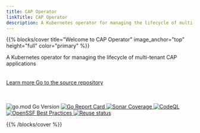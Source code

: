 ```yaml
---
title: CAP Operator
linkTitle: CAP Operator
description: A Kubernetes operator for managing the lifecycle of multi-tenant SAP Cloud Application Programming Model applications
---
```


{{% blocks/cover title="Welcome to CAP Operator" image_anchor="top" height="full" color="primary" %}}
<div class="mx-auto">
	<span class="font-weight-bold">A Kubernetes operator for managing the lifecycle of multi-tenant CAP applications</span><br><br><br>
	<a class="btn btn-lg btn-primary me-3 mb-4" href="docs/">
		Learn more <i class="fas fa-arrow-alt-circle-right ms-2"></i>
	</a>
	<a class="btn btn-lg btn-secondary me-3 mb-4" href="https://github.com/sap/cap-operator">
		Go to the source repository <i class="fab fa-github ms-2 "></i>
	</a>
 	<br><br><br><p class="lead mt-5">
		<img src="https://img.shields.io/github/go-mod/go-version/SAP/cap-operator" alt="go.mod Go Version">
		<a href="https://goreportcard.com/report/github.com/sap/cap-operator">
			<img src="https://goreportcard.com/badge/github.com/sap/cap-operator" alt="Go Report Card">
		</a>
		<a href="https://sonarcloud.io/summary/overall?id=SAP_cap-operator">
			<img src="https://sonarcloud.io/api/project_badges/measure?project=SAP_cap-operator&metric=coverage" alt="Sonar Coverage">
		</a>
  		<a href="https://github.com/SAP/cap-operator/actions/workflows/github-code-scanning/codeql">
			<img src="https://github.com/SAP/cap-operator/actions/workflows/github-code-scanning/codeql/badge.svg" alt="CodeQL">
		</a>
		<a href="https://www.bestpractices.dev/projects/7803">
			<img src="https://www.bestpractices.dev/projects/7803/badge" alt="OpenSSF Best Practices">
		</a>
		<a href="https://api.reuse.software/info/github.com/SAP/cap-operator">
			<img src="https://api.reuse.software/badge/github.com/SAP/cap-operator" alt="Reuse status">
		</a>
	</p>
</div>
{{% /blocks/cover %}}

